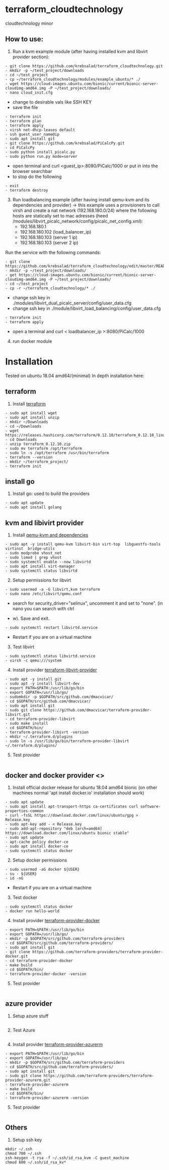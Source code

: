 # terraform_cloudtechnology
cloudtechnology minor


## How to use:

1. Run a kvm example module (after having installed kvm and libvirt provider section):
```
- git clone https://github.com/krebsalad/terraform_cloudtechnology.git
- mkdir -p ~/test_project/downloads
- cd ~/test_project
- cp ~/terraform_cloudtechnology/modules/example_ubuntu/* ./
- wget https://cloud-images.ubuntu.com/bionic/current/bionic-server-cloudimg-amd64.img -P ~/test_project/downloads/
- nano cloud_init.cfg
```
- change to desirable vals like SSH KEY
- save the file
```
- terraform init
- terraform plan
- terraform apply
- virsh net-dhcp-leases default
- ssh guest_user_name@ip
- sudo apt install git
- git clone https://github.com/krebsalad/PiCalcPy.git
- cd PiCalcPy
- sudo python install_picalc.py
- sudo python run.py mode=server
```
- open terminal and curl <guest_ip>:8080/PiCalc/1000 or put in into the browser searchbar
- to stop do the following
```
- exit
- terraform destroy
```

3. Run loadbalancing example (after having install qemu-kvm and its dependencies and provider)
-> this example uses a provisioners to call virsh and create a nat network (192.168.180.0/24) where the following hosts are statically set to mac adresses (heed /modules/libvirt_picalc_network/config/picalc_net_config.xml):
    - 192.168.180.1
    - 192.168.180.102 (load_balancer_ip)
    - 192.168.180.103 (server 1 ip)
    - 192.168.180.103 (server 2 ip)
    
Run the service with the following commands:
```
- git clone https://github.com/krebsalad/terraform_cloudtechnology/edit/master/README.md
- mkdir -p ~/test_project/downloads/
- get https://cloud-images.ubuntu.com/bionic/current/bionic-server-cloudimg-amd64.img -P ~/test_project/downloads/
- cd ~/test_project
- cp -r ~/terraform_cloudtechnology/* ./
```
- change ssh key in ./modules/libvirt_dual_picalc_server/config/user_data.cfg
- change ssh key in ./module/libvirt_load_balancing/config/user_data.cfg
```
- terraform init
- terraform apply
```
- open a terminal and curl < loadbalancer_ip >:8080/PiCalc/1000

4. run docker module <TODO>

##
#

# Installation
Tested on ubuntu 18.04 amd64/(minimal)
In depth installation here: <TODO>

## terraform
1. Install [terraform](https://www.terraform.io/downloads.html)
```
- sudo apt install wget
- sudo apt install unzip
- mkdir ~/Downloads
- cd ~/Downloads
- wget https://releases.hashicorp.com/terraform/0.12.10/terraform_0.12.10_linux_amd64.zip
- cd Downloads
- unzip terraform_0.12.10.zip
- sudo mv terraform /opt/terraform
- sudo ln -s /opt/terraform /usr/bin/terraform
- terraform --version
- mkdir ~/terraform_project/
- terraform init
```
##

## install go
1. Install go: used to build the providers
```
- sudo apt update
- sudo apt install golang
```
##


## kvm and libivirt provider
1. Install [qemu-kvm and dependencies](https://help.ubuntu.com/community/KVM/Installation)
```
- sudo apt -y install qemu-kvm libvirt-bin virt-top  libguestfs-tools virtinst  bridge-utils
- sudo modprobe vhost_net
- sudo lsmod | grep vhost
- sudo systemctl enable --now libvirtd
- sudo apt install virt-manager
- sudo systemctl status libvirtd
```

2. Setup permissions for libvirt
```
- sudo usermod -a -G libvirt,kvm terraform
- sudo nano /etc/libvirt/qemu.conf
```
- search for security_driver="selinux", uncomment it and set to "none". (in nano you can search with ctrl 
+ w). Save and exit.
```
- sudo systemctl restart libvirtd.service
```
- Restart if you are on a virtual machine

3. Test libvirt
```
- sudo systemctl status libvirtd.service
- virsh -c qemu:///system
```

4. Install provider [terraform-libvirt-provider](https://github.com/dmacvicar/terraform-provider-libvirt#installing)
```
- sudo apt -y install git
- sudo apt -y install libvirt-dev
- export PATH=$PATH:/usr/lib/go/bin
- export GOPATH=/usr/lib/go/
- sudomkdir -p $GOPATH/src/github.com/dmacvicar/
- cd $GOPATH/src/github.com/dmacvicar/
- sudo apt install git
- sudo git clone https://github.com/dmacvicar/terraform-provider-libvirt.git
- cd terraform-provider-libvirt
- sudo make install
- cd $GOPATH/bin/
- terraform-provider-libivrt -version
- mkdir ~/.terraform.d/plugins
- sudo ln -s /usr/lib/go/bin/terraform-provider-libvirt ~/.terraform.d/plugins/
```

5. Test provider  <TODO>
```
```


##

## docker and docker provider <>
1. Install official docker release for ubuntu 18.04 amd64 bionic (on other machines normal 'apt install docker.io' installation should work)
```
- sudo apt update
- sudo apt install apt-transport-https ca-certificates curl software-properties-common
- curl -fsSL https://download.docker.com/linux/ubuntu/gpg > Release.key
- sudo apt-key add - < Release.key
- sudo add-apt-repository "deb [arch=amd64] https://download.docker.com/linux/ubuntu bionic stable"
- sudo apt update
- apt-cache policy docker-ce
- sudo apt install docker-ce
- sudo systemctl status docker
```

2. Setup docker permissions
```
- sudo usermod -aG docker ${USER}
- su - ${USER}
- id -nG
```
- Restart if you are on a virtual machine

3. Test docker
```
- sudo systemctl status docker
- docker run hello-world
```

4. Install provider [terraform-provider-docker](https://github.com/terraform-providers/terraform-provider-docker#building-the-provider)
```
- export PATH=$PATH:/usr/lib/go/bin
- export GOPATH=/usr/lib/go/
- mkdir -p $GOPATH/src/github.com/terraform-providers
- cd $GOPATH/src/github.com/terraform-providers/
- sudo apt install git
- git clone https://github.com/terraform-providers/terraform-provider-docker.git
- cd terraform-provider-docker
- make build 
- cd $GOPATH/bin/
- terraform-provider-docker -version
```

5. Test provider <TODO>
```
```

##

## azure provider
1. Setup azure stuff
```
```

2. Test Azure
```
```

4. Install provider [terraform-provider-azurerm](https://github.com/terraform-providers/terraform-provider-azurerm)
```
- export PATH=$PATH:/usr/lib/go/bin
- export GOPATH=/usr/lib/go/
- mkdir -p $GOPATH/src/github.com/terraform-providers
- cd $GOPATH/src/github.com/terraform-providers/
- sudo apt install git
- sudo git clone https://github.com/terraform-providers/terraform-provider-azurerm.git
- terraform-provider-azurerm
- make build 
- cd $GOPATH/bin/
- terraform-provider-azurerm -version
```

5. Test provider <TODO>
```
```

##


## Others
1. Setup ssh key
```
mkdir ~/.ssh
chmod 700 ~/.ssh
ssh-keygen -t rsa -f ~/.ssh/id_rsa_kvm -C guest_machine
chmod 600 ~/.ssh/id_rsa_kv*
```
##
#
